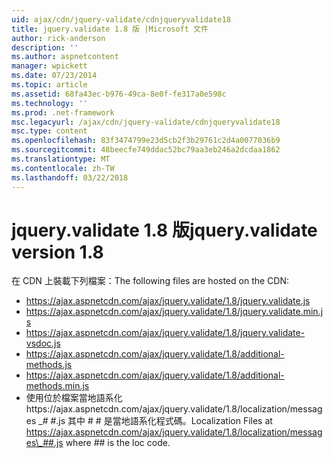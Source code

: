 ```yaml
---
uid: ajax/cdn/jquery-validate/cdnjqueryvalidate18
title: jquery.validate 1.8 版 |Microsoft 文件
author: rick-anderson
description: ''
ms.author: aspnetcontent
manager: wpickett
ms.date: 07/23/2014
ms.topic: article
ms.assetid: 68fa43ec-b976-49ca-8e0f-fe317a0e598c
ms.technology: ''
ms.prod: .net-framework
msc.legacyurl: /ajax/cdn/jquery-validate/cdnjqueryvalidate18
msc.type: content
ms.openlocfilehash: 83f3474799e23d5cb2f3b29761c2d4a0077036b9
ms.sourcegitcommit: 48beecfe749ddac52bc79aa3eb246a2dcdaa1862
ms.translationtype: MT
ms.contentlocale: zh-TW
ms.lasthandoff: 03/22/2018
---
```

<a name="jqueryvalidate-version-18"></a><span data-ttu-id="74e60-102">jquery.validate 1.8 版</span><span class="sxs-lookup"><span data-stu-id="74e60-102">jquery.validate version 1.8</span></span>
====================
<span data-ttu-id="74e60-103">在 CDN 上裝載下列檔案：</span><span class="sxs-lookup"><span data-stu-id="74e60-103">The following files are hosted on the CDN:</span></span>

- https://ajax.aspnetcdn.com/ajax/jquery.validate/1.8/jquery.validate.js
- https://ajax.aspnetcdn.com/ajax/jquery.validate/1.8/jquery.validate.min.js
- https://ajax.aspnetcdn.com/ajax/jquery.validate/1.8/jquery.validate-vsdoc.js
- https://ajax.aspnetcdn.com/ajax/jquery.validate/1.8/additional-methods.js
- https://ajax.aspnetcdn.com/ajax/jquery.validate/1.8/additional-methods.min.js
- <span data-ttu-id="74e60-104">使用位於檔案當地語系化https://ajax.aspnetcdn.com/ajax/jquery.validate/1.8/localization/messages \_# #.js 其中 # # 是當地語系化程式碼。</span><span class="sxs-lookup"><span data-stu-id="74e60-104">Localization Files at https://ajax.aspnetcdn.com/ajax/jquery.validate/1.8/localization/messages\_##.js where ## is the loc code.</span></span>
